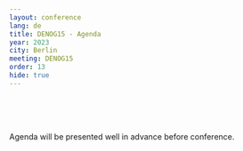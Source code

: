 ```yaml
---
layout: conference
lang: de
title: DENOG15 - Agenda
year: 2023
city: Berlin
meeting: DENOG15
order: 13
hide: true
---
```


<br /> 
<br /> 
<br /> 

Agenda will be presented well in advance before conference.

<!-- <pretalx-schedule event-url="https://pretalx.com/denog15/" locale="en" format="list" style="--pretalx-clr-primary: #F9CD00"></pretalx-schedule>
<noscript>
   <div class="pretalx-widget">
        <div class="pretalx-widget-info-message">
            JavaScript is disabled in your browser. To access our schedule without JavaScript,
            please <a target="_blank" href="https://pretalx.com/denog15/schedule/">click here</a>.
        </div>
    </div>
</noscript> --> 

